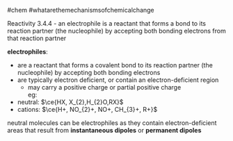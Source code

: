 #chem #whatarethemechanismsofchemicalchange   
  
Reactivity 3.4.4 - an electrophile is a reactant that forms a bond to its reaction partner (the nucleophile) by accepting both bonding electrons from that reaction partner  
  
**electrophiles**:  
- are a reactant that forms a covalent bond to its reaction partner (the nucleophile) by accepting both bonding electrons  
- are typically electron deficient, or contain an electron-deficient region  
	- may carry a positive charge or partial positive charge  
eg:  
- neutral: $\ce{HX, X_{2},H_{2}O,RX}$  
- cations: $\ce{H+, NO_{2}+, NO+, CH_{3}+, R+}$  
  
neutral molecules can be electrophiles as they contain electron-deficient areas that result from **instantaneous dipoles** or **permanent dipoles**